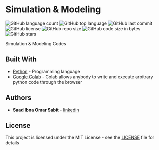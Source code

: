# Simulation & Modeling

<!--- See https://shields.io for others or to customize this set of shields.  --->
![GitHub language count](https://img.shields.io/github/languages/count/ssabit/simulation-modeling?style=flat-square)
![GitHub top language](https://img.shields.io/github/languages/top/ssabit/simulation-modeling?style=flat-square)
![GitHub last commit](https://img.shields.io/github/last-commit/ssabit/simulation-modeling?color=red&style=flat-square)
![GitHub license](https://img.shields.io/github/license/ssabit/simulation-modeling?style=flat-square)
![GitHub repo size](https://img.shields.io/github/repo-size/ssabit/simulation-modeling?style=flat-square)
![GitHub code size in bytes](https://img.shields.io/github/languages/code-size/ssabit/simulation-modeling?style=flat-square)
![GitHub stars](https://img.shields.io/github/stars/ssabit/simulation-modeling?style=flat-square)

Simulation & Modeling Codes

## Built With

* [Python](https://www.w3schools.com/python/) - Programming language
* [Google Colab](https://colab.research.google.com) - Colab allows anybody to write and execute arbitrary python code through the browser




## Authors

* **Saad Ibna Omar Sabit** - [linkedin](https://www.linkedin.com/in/sabit/)

## License

This project is licensed under the MIT License - see the [LICENSE](LICENSE) file for details
